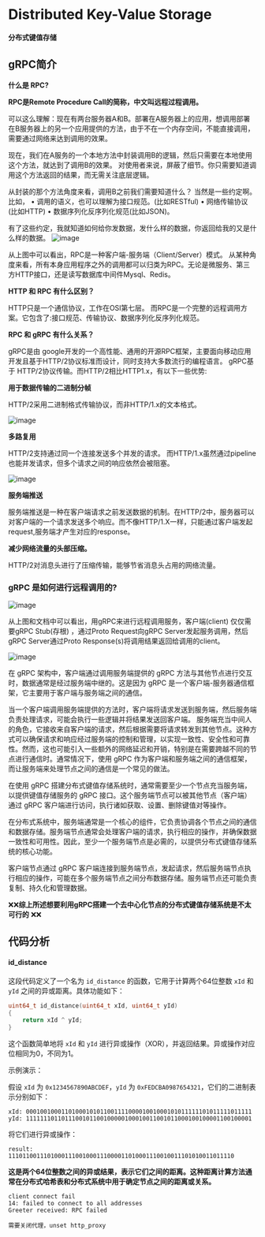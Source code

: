 # Distributed Key-Value Storage
**分布式键值存储**

## gRPC简介
**什么是 RPC?**

**RPC是Remote Procedure Call的简称，中文叫远程过程调用。**

可以这么理解：现在有两台服务器A和B。部署在A服务器上的应用，想调用部署在B服务器上的另一个应用提供的方法，由于不在一个内存空间，不能直接调用，需要通过网络来达到调用的效果。

现在，我们在A服务的一个本地方法中封装调用B的逻辑，然后只需要在本地使用这个方法，就达到了调用B的效果。
对使用者来说，屏蔽了细节。你只需要知道调用这个方法返回的结果，而无需关注底层逻辑。

从封装的那个方法角度来看，调用B之前我们需要知道什么？
当然是一些约定啊。比如，
•	调用的语义，也可以理解为接口规范。(比如RESTful)
•	网络传输协议 (比如HTTP)
•	数据序列化反序列化规范(比如JSON)。

有了这些约定，我就知道如何给你发数据，发什么样的数据，你返回给我的又是什么样的数据。
![image](https://github.com/lus-oa/Distributed-Key_Value-Storage/assets/122666739/b5f184e8-4acd-4161-8c09-2b6f68fe1440)

从上图中可以看出，RPC是一种客户端-服务端（Client/Server）模式。
从某种角度来看，所有本身应用程序之外的调用都可以归类为RPC。无论是微服务、第三方HTTP接口，还是读写数据库中间件Mysql、Redis。

**HTTP 和 RPC 有什么区别？**

HTTP只是一个通信协议，工作在OSI第七层。
而RPC是一个完整的远程调用方案。它包含了:接口规范、传输协议、数据序列化反序列化规范。

**RPC 和 gRPC 有什么关系？**

gRPC是由 google开发的一个高性能、通用的开源RPC框架，主要面向移动应用开发且基于HTTP/2协议标准而设计，同时支持大多数流行的编程语言。
gRPC基于 HTTP/2协议传输。而HTTP/2相比HTTP1.x，有以下一些优势:

**用于数据传输的二进制分帧**

HTTP/2采用二进制格式传输协议，而非HTTP/1.x的文本格式。

 ![image](https://github.com/lus-oa/Distributed-Key_Value-Storage/assets/122666739/8fe625f3-7c20-45c9-bc7b-a13e6d9c92fe)

**多路复用**

HTTP/2支持通过同一个连接发送多个并发的请求。
而HTTP/1.x虽然通过pipeline也能并发请求，但多个请求之间的响应依然会被阻塞。

![image](https://github.com/lus-oa/Distributed-Key_Value-Storage/assets/122666739/389219e3-0375-4bd2-ab2f-ce4b09a855c3)


**服务端推送**

服务端推送是一种在客户端请求之前发送数据的机制。在HTTP/2中，服务器可以对客户端的一个请求发送多个响应。而不像HTTP/1.X一样，只能通过客户端发起request,服务端才产生对应的response。

**减少网络流量的头部压缩。**

HTTP/2对消息头进行了压缩传输，能够节省消息头占用的网络流量。

### **gRPC 是如何进行远程调用的?**

 ![image](https://github.com/lus-oa/Distributed-Key_Value-Storage/assets/122666739/41810158-dab5-4def-ab5c-61d497c7fa34)

从上图和文档中可以看出，用gRPC来进行远程调用服务，客户端(client) 仅仅需要gRPC Stub(存根) ，通过Proto Request向gRPC Server发起服务调用，然后 gRPC Server通过Proto Response(s)将调用结果返回给调用的client。
 
![image](https://github.com/lus-oa/Distributed-Key_Value-Storage/assets/122666739/662e2f7c-4cd2-4f23-bcd7-04a57b619080)

在 gRPC 架构中，客户端通过调用服务端提供的 gRPC 方法与其他节点进行交互时，数据通常是经过服务端中继的。这是因为 gRPC 是一个客户端-服务器通信框架，它主要用于客户端与服务端之间的通信。

当一个客户端调用服务端提供的方法时，客户端将请求发送到服务端，然后服务端负责处理请求，可能会执行一些逻辑并将结果发送回客户端。
服务端充当中间人的角色，它接收来自客户端的请求，然后根据需要将请求转发到其他节点。这种方式可以确保请求和响应经过服务端的控制和管理，以实现一致性、安全性和可靠性。然而，这也可能引入一些额外的网络延迟和开销，特别是在需要跨越不同的节点进行通信时。通常情况下，使用 gRPC 作为客户端和服务端之间的通信框架，而让服务端来处理节点之间的通信是一个常见的做法。

在使用 gRPC 搭建分布式键值存储系统时，通常需要至少一个节点充当服务端，以提供键值存储服务的 gRPC 接口。这个服务端节点可以被其他节点（客户端）通过 gRPC 客户端进行访问，执行诸如获取、设置、删除键值对等操作。

在分布式系统中，服务端通常是一个核心的组件，它负责协调各个节点之间的通信和数据存储。服务端节点通常会处理客户端的请求，执行相应的操作，并确保数据一致性和可用性。因此，至少一个服务端节点是必需的，以提供分布式键值存储系统的核心功能。

客户端节点通过 gRPC 客户端连接到服务端节点，发起请求，然后服务端节点执行相应的操作，可能在多个服务端节点之间分布数据存储。服务端节点还可能负责复制、持久化和管理数据。

❌❌**综上所述想要利用gRPC搭建一个去中心化节点的分布式键值存储系统是不太可行的** ❌❌


## 代码分析

#### id_distance
这段代码定义了一个名为 `id_distance` 的函数，它用于计算两个64位整数 `xId` 和 `yId` 之间的异或距离。具体功能如下：

```cpp
uint64_t id_distance(uint64_t xId, uint64_t yId)
{
    return xId ^ yId;
}
```

这个函数简单地将 `xId` 和 `yId` 进行异或操作（XOR），并返回结果。异或操作对应位相同为0，不同为1。

示例演示：

假设 `xId` 为 `0x1234567890ABCDEF`，`yId` 为 `0xFEDCBA0987654321`，它们的二进制表示分别如下：

```
xId: 0001001000110100010101100111100001001000101011111101011111011111
yId: 1111111011011100101100100000100010011001011000100100001100100001
```

将它们进行异或操作：

```
result: 1110110011101000111001000111000011010001110010011101010011011110
```

**这是两个64位整数之间的异或结果，表示它们之间的距离。这种距离计算方法通常在分布式哈希表和分布式系统中用于确定节点之间的距离或关系。**



```shell
client connect fail
14: failed to connect to all addresses
Greeter received: RPC failed

需要关闭代理，unset http_proxy

```
